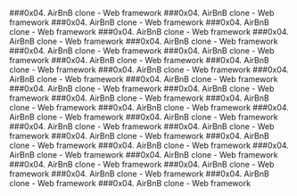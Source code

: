 ###0x04. AirBnB clone - Web framework
###0x04. AirBnB clone - Web framework
###0x04. AirBnB clone - Web framework
###0x04. AirBnB clone - Web framework
###0x04. AirBnB clone - Web framework
###0x04. AirBnB clone - Web framework
###0x04. AirBnB clone - Web framework
###0x04. AirBnB clone - Web framework
###0x04. AirBnB clone - Web framework
###0x04. AirBnB clone - Web framework
###0x04. AirBnB clone - Web framework
###0x04. AirBnB clone - Web framework
###0x04. AirBnB clone - Web framework
###0x04. AirBnB clone - Web framework
###0x04. AirBnB clone - Web framework
###0x04. AirBnB clone - Web framework
###0x04. AirBnB clone - Web framework
###0x04. AirBnB clone - Web framework
###0x04. AirBnB clone - Web framework
###0x04. AirBnB clone - Web framework
###0x04. AirBnB clone - Web framework
###0x04. AirBnB clone - Web framework
###0x04. AirBnB clone - Web framework
###0x04. AirBnB clone - Web framework
###0x04. AirBnB clone - Web framework
###0x04. AirBnB clone - Web framework
###0x04. AirBnB clone - Web framework
###0x04. AirBnB clone - Web framework
###0x04. AirBnB clone - Web framework
###0x04. AirBnB clone - Web framework
###0x04. AirBnB clone - Web framework
###0x04. AirBnB clone - Web framework
###0x04. AirBnB clone - Web framework

